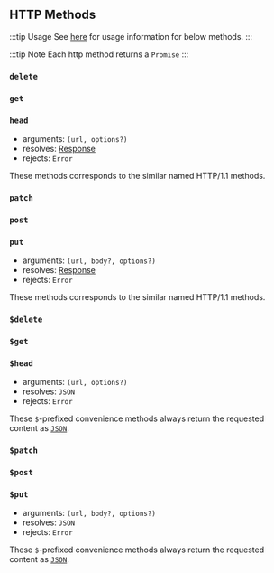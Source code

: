 
## HTTP Methods

:::tip Usage
See [here](/guide/usage.html#making-requests) for usage information for below methods.
:::

:::tip Note
Each http method returns a `Promise`
:::

### `delete`
### `get`
### `head`

- arguments: `(url, options?)`
- resolves: [Response](https://developer.mozilla.org/en-US/docs/Web/API/Response)
- rejects: `Error`

These methods corresponds to the similar named HTTP/1.1 methods.

### `patch`
### `post`
### `put`

- arguments: `(url, body?, options?)`
- resolves: [Response](https://developer.mozilla.org/en-US/docs/Web/API/Response)
- rejects: `Error`

These methods corresponds to the similar named HTTP/1.1 methods.

### `$delete`
### `$get`
### `$head`

- arguments: `(url, options?)`
- resolves: `JSON`
- rejects: `Error`

These `$`-prefixed convenience methods always return the requested content as [`JSON`](https://developer.mozilla.org/en-US/docs/Web/API/Body/json).

### `$patch`
### `$post`
### `$put`

- arguments: `(url, body?, options?)`
- resolves: `JSON`
- rejects: `Error`

These `$`-prefixed convenience methods always return the requested content as [`JSON`](https://developer.mozilla.org/en-US/docs/Web/API/Body/json).
